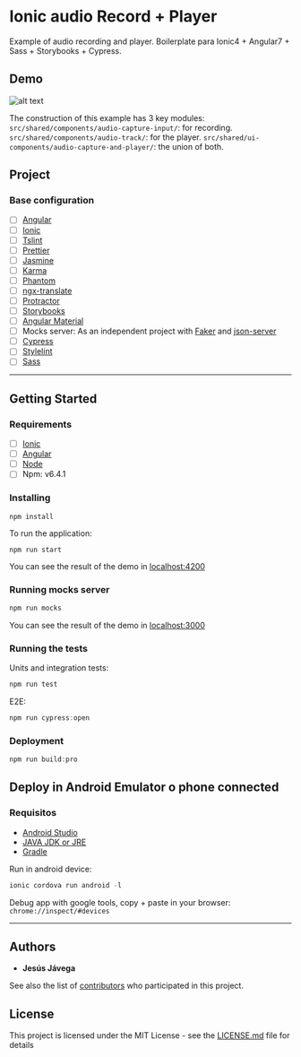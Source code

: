 # Ionic audio Record + Player
Example of audio recording and player. Boilerplate para Ionic4 + Angular7 + Sass + Storybooks + Cypress.

## Demo
![alt text][logo]

The construction of this example has 3 key modules: 
`src/shared/components/audio-capture-input/`: for recording. 
`src/shared/components/audio-track/`: for the player. 
`src/shared/ui-components/audio-capture-and-player/`: the union of both.

## Project

### Base configuration

- [ ] [Angular](https://angular.io/)
- [ ] [Ionic](https://ionicframework.com)
- [ ] [Tslint](https://palantir.github.io/tslint/)
- [ ] [Prettier](https://prettier.io/)
- [ ] [Jasmine](https://jasmine.github.io/)
- [ ] [Karma](https://karma-runner.github.io/latest/index.html)
- [ ] [Phantom](http://phantomjs.org/)
- [ ] [ngx-translate](https://github.com/ngx-translate/core)
- [ ] [Protractor](https://www.protractortest.org/)
- [ ] [Storybooks](https://storybook.js.org/docs/guides/guide-angular/)
- [ ] [Angular Material](https://material.angular.io/)
- [ ] Mocks server: As an independent project with [Faker](https://github.com/marak/Faker.js/) and [json-server](https://github.com/typicode/json-server)
- [ ] [Cypress](https://www.cypress.io/)
- [ ] [Stylelint](https://stylelint.io/)
- [ ] [Sass](https://sass-lang.com/)

---
## Getting Started


### Requirements

- [ ] [Ionic](https://ionicframework.com)
- [ ] [Angular](https://angular.io/guide/quickstart)
- [ ] [Node](https://nodejs.org/es/)
- [ ] Npm: v6.4.1

### Installing

```
npm install
```

To run the application:

```
npm run start
```

You can see the result of the demo in [localhost:4200](http://localhost:4200)

### Running mocks server
```js
npm run mocks
```
You can see the result of the demo in [localhost:3000](http://localhost:3000)

### Running the tests

Units and integration tests:
```js
npm run test
```


E2E:
```js
npm run cypress:open
```

### Deployment
```js
npm run build:pro
```

## Deploy in Android Emulator o phone connected
### Requisitos
- [Android Studio](https://developer.android.com/studio/?gclid=CjwKCAjwue3nBRACEiwAkpZhmVKxyIRjZ8cZSyr0OlCuMuBd_tIezcSIoEJJichV6pG802yS6tBqNRoCLBIQAvD_BwE)
- [JAVA JDK or JRE](https://www.oracle.com/technetwork/java/javase/downloads/index.html)
- [Gradle](https://gradle.org/install/)


Run in android device:
```js
ionic cordova run android -l
```

Debug app with google tools, copy + paste in your browser:  `chrome://inspect/#devices`

---

## Authors

- **Jesús Jávega**

See also the list of [contributors](https://github.com/jeiker26/ionic-simple-record-player/contributors) who participated in this project.

## License

This project is licensed under the MIT License - see the [LICENSE.md](LICENSE.md) file for details



[logo]: https://github.com/jeiker26/ionic-simple-record-player/master/demo/demo.gif "Demo image"
